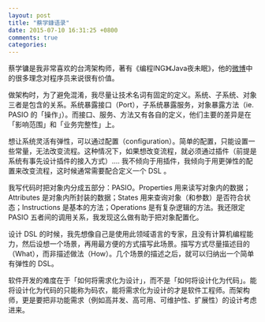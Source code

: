 ```yaml
---
layout: post
title: "蔡学鏮语录"
date: 2015-07-10 16:31:25 +0800
comments: true
categories: 
---
```

蔡学镛是我非常喜欢的台湾架构师，著有《编程ING》《Java夜未眠》，他的[微博](http://weibo.com/p/1035051614282004)中的很多理念对程序员来说很有价值。

做架构时，为了避免混淆，我尽量让技术名词有固定的定义。系统、子系统、对象三者是包含的关系。系统暴露接口（Port），子系统暴露服务，对象暴露方法（ie. PASIO 的「操作」）。而接口、服务、方法又有各自的定义，他们主要的差异是在「影响范围」和「业务完整性」上。 

想让系统灵活有弹性，可以通过配置（configuration）。简单的配置，只能设置一些常量，无法改变流程。这种情况下，如果想改变流程，就必须通过插件（前提是系统有事先设计插件的接入方式）.... 我不倾向于用插件，我倾向于用更弹性的配置来改变流程，这时候通常需要配合定义一个 DSL 。 

我写代码时把对象内分成五部分：PASIO。Properties 用来读写对象内的数据；Attributes 是对象内所封装的数据；States 用来查询对象（和参数）是否符合状态；Instructions 是基本的方法；Operations 是有复杂逻辑的方法。我还限定 PASIO 五者间的调用关系，我发现这么做有助于把对象配置化。

设计 DSL 的时候，我先想像自己是使用此领域语言的专家，且没有计算机编程能力，然后设想一个场景，再用最方便的方式描写此场景。描写方式尽量描述目的（What），而非描述做法（How）。几个场景的描述之后，就可以归纳出一个简单有弹性的 DSL。 

软件开发的难度在于「如何将需求化为设计」，而不是「如何将设计化为代码」。能将设计化为代码的只能称为码农，能将需求化为设计的才是软件工程师。而架构师，更是要把非功能需求（例如高并发、高可用、可维护性、扩展性）的设计考虑进来。

